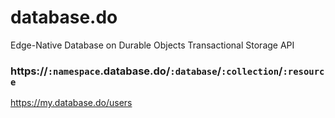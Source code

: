 # database.do
Edge-Native Database on Durable Objects Transactional Storage API

### https://`:namespace`.database.do/`:database`/`:collection`/`:resource`

<https://my.database.do/users>
